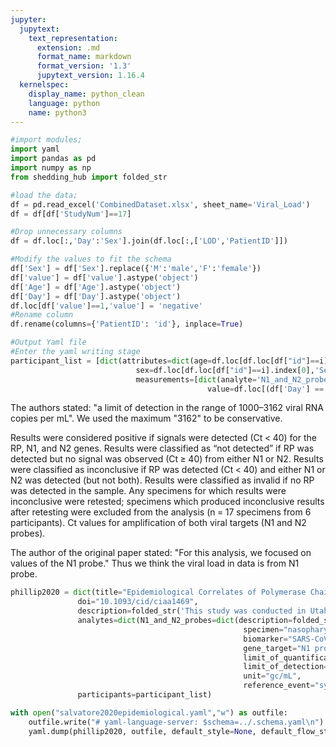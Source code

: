 ```yaml
---
jupyter:
  jupytext:
    text_representation:
      extension: .md
      format_name: markdown
      format_version: '1.3'
      jupytext_version: 1.16.4
  kernelspec:
    display_name: python_clean
    language: python
    name: python3
---
```


```python
#import modules;
import yaml
import pandas as pd
import numpy as np
from shedding_hub import folded_str
```

```python
#load the data;
df = pd.read_excel('CombinedDataset.xlsx', sheet_name='Viral_Load')
df = df[df['StudyNum']==17]
```

```python
#Drop unnecessary columns
df = df.loc[:,'Day':'Sex'].join(df.loc[:,['LOD','PatientID']])
```

```python
#Modify the values to fit the schema
df['Sex'] = df['Sex'].replace({'M':'male','F':'female'})
df['value'] = df['value'].astype('object')
df['Age'] = df['Age'].astype('object')
df['Day'] = df['Day'].astype('object')
df.loc[df['value']==1,'value'] = 'negative'
#Rename column
df.rename(columns={'PatientID': 'id'}, inplace=True)
```

```python
#Output Yaml file
#Enter the yaml writing stage
participant_list = [dict(attributes=dict(age=df.loc[df.loc[df["id"]==i].index[0],'Age'],
                            sex=df.loc[df.loc[df["id"]==i].index[0],'Sex']),
                            measurements=[dict(analyte='N1_and_N2_probes',time=j,
                                            value=df.loc[(df['Day'] == j) & (df['id'] == i),"value"].item()) for j in np.unique(df.loc[df['id'] == i,'Day'])]) for i in np.unique(df['id'])]

```

The authors stated: "a limit of detection in the range of 1000–3162 viral RNA copies per mL". We used the maximum "3162" to be conservative.

Results were considered positive if signals were detected (Ct < 40) for the RP, N1, and N2 genes. Results were classified as “not detected” if RP was detected but no signal was observed (Ct ≥ 40) from either N1 or N2. Results were classified as inconclusive if RP was detected (Ct < 40) and either N1 or N2 was detected (but not both). Results were classified as invalid if no RP was detected in the sample. Any specimens for which results were inconclusive were retested; specimens which produced inconclusive results after retesting were excluded from the analysis (n = 17 specimens from 6 participants). Ct values for amplification of both viral targets (N1 and N2 probes).

The author of the original paper stated: "For this analysis, we focused on values of the N1 probe." Thus we think the viral load in data is from N1 probe.

```python
phillip2020 = dict(title="Epidemiological Correlates of Polymerase Chain Reaction Cycle Threshold Values in the Detection of Severe Acute Respiratory Syndrome Coronavirus 2 (SARS-CoV-2)",
               doi="10.1093/cid/ciaa1469",
               description=folded_str('This study was conducted in Utah and Wisconsin between 23 March and 13 May 2020, with testing data collected during a prospective household transmission investigation of outpatient and mild coronavirus disease 2019 cases.\n'),
               analytes=dict(N1_and_N2_probes=dict(description=folded_str("SARS-CoV-2 RNA genome copy concentration calculated from evaluation of both N1 and N2 probe.\nThe authors stated: 'a limit of detection in the range of 1000-3162 viral RNA copies per mL'. We used the maximum '3162' to be conservative.\nResults were considered positive if signals were detected (Ct < 40) for the RP, N1, and N2 genes. Results were classified as 'not detected' if RP was detected but no signal was observed (Ct >= 40) from either N1 or N2. Results were classified as inconclusive if RP was detected (Ct < 40) and either N1 or N2 was detected (but not both). Results were classified as invalid if no RP was detected in the sample. Any specimens for which results were inconclusive were retested; specimens which produced inconclusive results after retesting were excluded from the analysis (n = 17 specimens from 6 participants). Ct values for amplification of both viral targets (N1 and N2 probes).\n"),
                                                    specimen="nasopharyngeal_swab",
                                                    biomarker="SARS-CoV-2",
                                                    gene_target="N1 probe",
                                                    limit_of_quantification='unknown',
                                                    limit_of_detection=3162, #1000~3162 in the article.
                                                    unit="gc/mL",
                                                    reference_event="symptom onset")),
               participants=participant_list)
```

```python
with open("salvatore2020epidemiological.yaml","w") as outfile:
    outfile.write("# yaml-language-server: $schema=../.schema.yaml\n")
    yaml.dump(phillip2020, outfile, default_style=None, default_flow_style=False, sort_keys=False)
```
